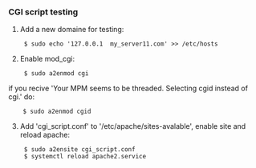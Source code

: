 ### CGI script testing

1. Add a new domaine for testing:

        $ sudo echo '127.0.0.1  my_server11.com' >> /etc/hosts


2. Enable mod_cgi:

        $ sudo a2enmod cgi


if you recive 'Your MPM seems to be threaded. Selecting cgid instead of cgi.' 
do:

        $ sudo a2enmod cgid

3. Add 'cgi_script.conf' to '/etc/apache/sites-avalable', 
   enable site and reload apache:

        $ sudo a2ensite cgi_script.conf
        $ systemctl reload apache2.service